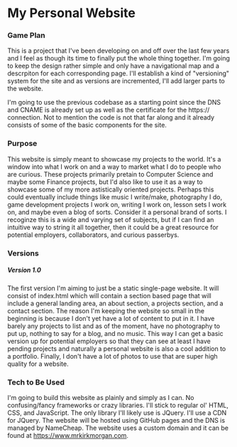 # My Personal Website

### Game Plan

This is a project that I've been developing on and off over the last few years and I feel as though 
its time to finally put the whole thing together. I'm going to keep the design rather simple and 
only have a navigational map and a descrpiton for each corresponding page. I'll establish a kind of
"versioning" system for the site and as versions are incremented, I'll add larger parts to the website.

I'm going to use the previous codebase as a starting point since the DNS and CNAME is already set up
as well as the certificate for the https:// connection. Not to mention the code is not that far along 
and it already consists of some of the basic components for the site.  

### Purpose

This website is simply meant to showcase my projects to the world. It's a window into what I work on 
and a way to market what I do to people who are curious. These projects primarily pretain to 
Computer Science and maybe some Finance projects, but I'd also like to use it as a way to showcase
some of my more astistically oriented projects. Perhaps this could eventually include things like 
music I write/make, photography I do, game development projects I work on, writing I work on, lesson
sets I work on, and maybe even a blog of sorts. Consider it a personal brand of sorts. I recoginze this
is a wide and varying set of subjects, but if I can find an intuitive way to string it all together,
then it could be a great resource for potential employers, collaborators, and curious passerbys. 

### Versions

##### Version 1.0

The first version I'm aiming to just be a static single-page website. It will consist of index.html which
will contain a section based page that will include a general landing area, an about section, a projects 
section, and a contact section. The reason I'm keeping the website so small in the beginning is because 
I don't yet have a lot of content to put in it. I have barely any projects to list and as of the moment, 
have no photography to put up, nothing to say for a blog, and no music. This way I can get a basic version
up for potential employers so that they can see at least I have pending projects and naturally a personal
website is also a cool addition to a portfolio. Finally, I don't have a lot of photos to use that are 
super high quality for a website.

### Tech to Be Used

I'm going to build this website as plainly and simply as I can. No confusing/fancy frameworks or crazy 
libraries. I'll stick to regular ol' HTML, CSS, and JavaScript. The only library I'll likely use is 
JQuery. I'll use a CDN for JQuery. The website will be hosted using GitHub pages and the DNS is managed
by NameCheap. The website uses a custom domain and it can be found at https://www.mrkirkmorgan.com. 